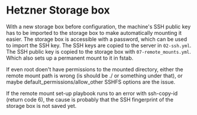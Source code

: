 # Hetzner Storage box

With a new storage box before configuration, the machine's SSH public key has to be imported to the storage box to make automatically mounting it easier. The storage box is accessible with a password, which can be used to import the SSH key. The SSH keys are copied to the server in `02-ssh.yml`. The SSH public key is copied to the storage box with `07-remote_mounts.yml`. Which also sets up a permanent mount to it in fstab.

If even root doen't have permissions to the mounted directory, either the remote mount path is wrong (is should be ./ or something under that), or maybe default_permissions/allow_other SSHFS options are the issue.

If the remote mount set-up playbook runs to an error with ssh-copy-id (return code 6), the cause is probably that the SSH fingerprint of the storage box is not saved yet.
